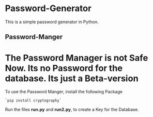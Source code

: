 # Password-Generator
This is a simple password generator in Python.


## Password-Manger
# **The Password Manager is not Safe Now. Its no Password for the database. Its just a Beta-version**



To use the Password Manger, install the following Package

    `pip install cryptography`

 Run the files **run.py** and **run2.py**, to create a Key for the Database.
